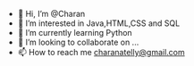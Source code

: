 - 👋 Hi, I’m @Charan
- 👀 I’m interested in Java,HTML,CSS and SQL
- 🌱 I’m currently learning Python
- 💞️ I’m looking to collaborate on ...
- 📫 How to reach me charanatelly@gmail.com

<!---
Charan07-nani/Charan07-nani is a ✨ special ✨ repository because its `README.md` (this file) appears on your GitHub profile.
You can click the Preview link to take a look at your changes.
--->
